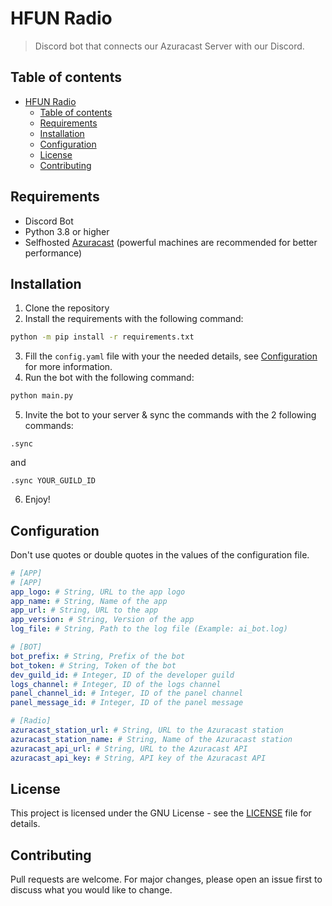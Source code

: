 # HFUN Radio
 > Discord bot that connects our Azuracast Server with our Discord.

## Table of contents
- [HFUN Radio](#hfun-radio)
  - [Table of contents](#table-of-contents)
  - [Requirements](#requirements)
  - [Installation](#installation)
  - [Configuration](#configuration)
  - [License](#license)
  - [Contributing](#contributing)

## Requirements
- Discord Bot
- Python 3.8 or higher
- Selfhosted [Azuracast](https://www.azuracast.com/) (powerful machines are recommended for better performance)

## Installation
1. Clone the repository
2. Install the requirements with the following command:
```bash
python -m pip install -r requirements.txt
```
3. Fill the `config.yaml` file with your the needed details, see [Configuration](#configuration) for more information.
4. Run the bot with the following command:
```bash
python main.py
```
5. Invite the bot to your server & sync the commands with the 2 following commands:
```
.sync
```
and
```
.sync YOUR_GUILD_ID
```
6. Enjoy!

## Configuration
Don't use quotes or double quotes in the values of the configuration file.
```yaml
# [APP]
# [APP]
app_logo: # String, URL to the app logo
app_name: # String, Name of the app
app_url: # String, URL to the app
app_version: # String, Version of the app
log_file: # String, Path to the log file (Example: ai_bot.log)

# [BOT]
bot_prefix: # String, Prefix of the bot
bot_token: # String, Token of the bot
dev_guild_id: # Integer, ID of the developer guild
logs_channel: # Integer, ID of the logs channel
panel_channel_id: # Integer, ID of the panel channel
panel_message_id: # Integer, ID of the panel message

# [Radio]
azuracast_station_url: # String, URL to the Azuracast station
azuracast_station_name: # String, Name of the Azuracast station
azuracast_api_url: # String, URL to the Azuracast API
azuracast_api_key: # String, API key of the Azuracast API
```

## License
This project is licensed under the GNU License - see the [LICENSE](LICENSE) file for details.

## Contributing
Pull requests are welcome. For major changes, please open an issue first to discuss what you would like to change.